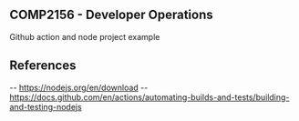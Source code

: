 ## COMP2156 - Developer Operations
Github action and node project example
## References
-- https://nodejs.org/en/download
-- https://docs.github.com/en/actions/automating-builds-and-tests/building-and-testing-nodejs
